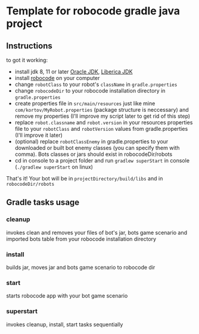 # Template for robocode gradle java project

## Instructions

to got it working:
* install jdk 8, 11 or later [Oracle JDK](https://www.oracle.com/technetwork/java/javase/downloads/index.html), [Liberica JDK](https://bell-sw.com/)
* install [robocode](https://robocode.sourceforge.io/) on your computer 
* change `robotClass` to your robot's `className` in `gradle.properties`
* change `robocodeDir` to your robocode installation directory in `gradle.properties`
* create properties file in `src/main/resources` just like mine `com/kortov/MyRobot.properties`
(package structure is neccessary) and remove my properties
(I'll improve my script later to get rid of this step)
* replace `robot.classname` and `robot.version` in your resources properties file to your `robotClass` and `robotVersion` values from gradle.properties
(I'll improve it later) 
* (optional) replace `robotClassEnemy` in gradle.properties to your downloaded or built bot enemy classes (you can specify them with comma). Bots classes or jars should exist in robocodeDir/robots
* cd in console to a project folder and run `gradlew superStart` in console (`./gradlew superStart` on linux)

That's it! Your bot will be in `projectDirectory/build/libs` and in `robocodeDir/robots`

## Gradle tasks usage

### cleanup
invokes clean and removes your files of bot's jar, bots game scenario and imported bots table from your robocode installation directory

### install
builds jar, moves jar and bots game scenario to robocode dir

### start
starts robocode app with your bot game scenario

### superstart
invokes cleanup, install, start tasks sequentially